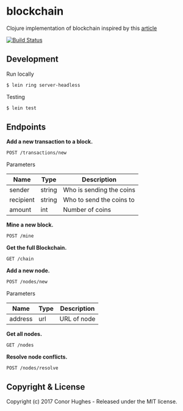 # blockchain
Clojure implementation of blockchain inspired by this [article](https://hackernoon.com/learn-blockchains-by-building-one-117428612f46)

[![Build Status](https://travis-ci.org/ThatGuyHughesy/blockchain.svg?branch=master)](https://travis-ci.org/ThatGuyHughesy/blockchain)

## Development

Run locally
```sh
$ lein ring server-headless
```

Testing
```sh
$ lein test
```

## Endpoints

**Add a new transaction to a block.**

```sh
POST /transactions/new
```

Parameters

| Name          | Type          | Description
| ------------- | ------------- |------------------------- |
| sender        | string        | Who is sending the coins |
| recipient     | string        | Who to send the coins to |
| amount        | int           | Number of coins          |

**Mine a new block.**

```sh
POST /mine
```

**Get the full Blockchain.**

```sh
GET /chain
```

**Add a new node.**

```sh
POST /nodes/new
```

Parameters

| Name          | Type          | Description
| ------------- | ------------- |------------------------- |
| address       | url           | URL of node              |

**Get all nodes.**

```sh
GET /nodes
```

**Resolve node conflicts.**

```sh
POST /nodes/resolve
```

## Copyright & License

Copyright (c) 2017 Conor Hughes - Released under the MIT license.